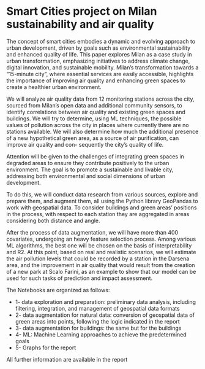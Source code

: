 # Smart Cities project on Milan sustainability and air quality

The concept of smart cities embodies a dynamic and evolving approach to urban development, driven by
goals such as environmental sustainability and enhanced quality of life. This paper explores Milan as a
case study in urban transformation, emphasizing initiatives to address climate change, digital innovation,
and sustainable mobility. Milan’s transformation towards a “15-minute city”, where essential services are
easily accessible, highlights the importance of improving air quality and enhancing green spaces to create a
healthier urban environment.

We will analyze air quality data from 12 monitoring stations across the city, sourced from Milan’s open data
and additional community sensors, to identify correlations between air quality and existing green spaces and
buildings. We will try to determine, using ML techniques, the possible values of pollution across the city
in places where currently there are no stations available. We will also determine how much the additional
presence of a new hypothetical green area, as a source of air purification, can improve air quality and con-
sequently the city’s quality of life.

Attention will be given to the challenges of integrating green spaces in degraded areas to ensure they contribute positively to the urban environment. The goal is to promote a sustainable and livable city, addressing
both environmental and social dimensions of urban development.


To do this, we will conduct data research from various sources, explore and prepare them, and augment
them, all using the Python library GeoPandas to work with geospatial data. To consider buildings and
green areas’ positions in the process, with respect to each station they are aggregated in areas considering
both distance and angle.

After the process of data augmentation, we will have more than 400 covariates, undergoing an heavy feature
selection process. Among various ML algorithms, the best one will be chosen on the basis of interpretability
and R2. At this point, based on real and realistic scenarios, we will estimate the air pollution levels that
could be recorded by a station in the Darsena area, and the improvement in air quality that would result
from the creation of a new park at Scalo Farini, as an example to show that our model can be used for such
tasks of prediction and impact assessment.

The Notebooks are organized as follows:
-  1- data exploration and preparation: preliminary data analysis, including filtering, integration, and management of geospatial data formats
-  2- data augmentation for natural data: conversion of geospatial data of green areas into points, following the logic indicated in the report
-  3- data augmentation for buildings: the same but for the buildings
-  4- ML: Machine Learning approaches to achieve the predetermined goals
-  5- Graphs for the report

All further information are available in the report
